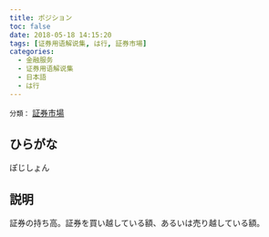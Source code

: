 ```yaml
---
title: ポジション
toc: false
date: 2018-05-18 14:15:20
tags: [证券用语解说集, は行, 証券市場]
categories:
  - 金融服务
  - 证券用语解说集
  - 日本語
  - は行
---
```


`分類：` [証券市場](/tags/証券市場/)

## ひらがな

ぽじしょん

## 説明

証券の持ち高。証券を買い越している額、あるいは売り越している額。
